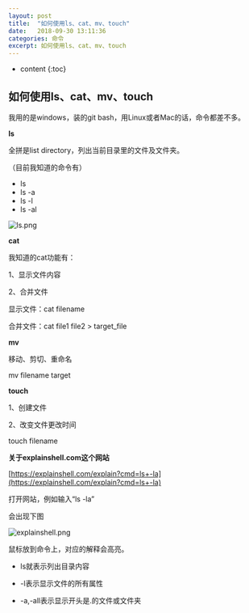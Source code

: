 ```yaml
---
layout: post
title:  "如何使用ls、cat、mv、touch"
date:   2018-09-30 13:11:36
categories: 命令
excerpt: 如何使用ls、cat、mv、touch
---
```


* content
{:toc}

## 如何使用ls、cat、mv、touch

我用的是windows，装的git bash，用Linux或者Mac的话，命令都差不多。

**ls**

全拼是list directory，列出当前目录里的文件及文件夹。

（目前我知道的命令有）

* ls
* ls -a
* ls -l
* ls -al

![ls.png](../ls.png)

**cat**

我知道的cat功能有：

1、显示文件内容

2、合并文件

显示文件：cat filename

合并文件：cat file1 file2 > target_file

**mv**

移动、剪切、重命名

mv filename target

**touch**

1、创建文件

2、改变文件更改时间

touch filename

**关于explainshell.com这个网站**

[https://explainshell.com/explain?cmd=ls+-la](https://explainshell.com/explain?cmd=ls+-la)

打开网站，例如输入“ls -la”

会出现下图

![explainshell.png](../explainshell.png)

鼠标放到命令上，对应的解释会高亮。

* ls就表示列出目录内容

* -l表示显示文件的所有属性

* -a,-all表示显示开头是.的文件或文件夹